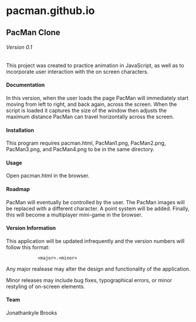 # pacman.github.io

## PacMan Clone
###### Version 0.1

This project was created to practice animation in JavaScript, as well as to incorporate user interaction with the on screen characters.

#### Documentation

In this version, when the user loads the page PacMan will immediately start moving from left to right, and back again, across the screen. When the script is loaded it captures the size of the window then adjusts the maximum distance PacMan can travel horizontally across the screen.

#### Installation

This program requires pacman.html, PacMan1.png, PacMan2.png, PacMan3.png, and PacMan4.png to be in the same directory.

#### Usage

Open pacman.html in the browser.

#### Roadmap

PacMan will eventually be controlled by the user. The PacMan images will be replaced with a different character. A point system will be added. Finally, this will become a multiplayer mini-game in the browser.

#### Version Information

This application will be updated infrequently and the version numbers will follow this format:

                <major>.<minor>

Any major realease may alter the design and functionality of the application. 

Minor releases may include bug fixes, typographical errors, or minor restyling of on-screen elements. 

#### Team

Jonathankyle Brooks